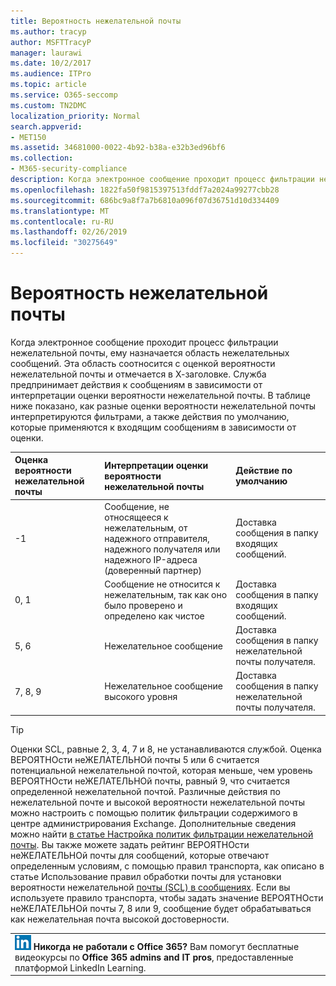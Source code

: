 ```yaml
---
title: Вероятность нежелательной почты
ms.author: tracyp
author: MSFTTracyP
manager: laurawi
ms.date: 10/2/2017
ms.audience: ITPro
ms.topic: article
ms.service: O365-seccomp
ms.custom: TN2DMC
localization_priority: Normal
search.appverid:
- MET150
ms.assetid: 34681000-0022-4b92-b38a-e32b3ed96bf6
ms.collection:
- M365-security-compliance
description: Когда электронное сообщение проходит процесс фильтрации нежелательной почты, ему назначается область нежелательных сообщений. Эта область соотносится с оценкой вероятности нежелательной почты и отмечается в Х-заголовке. Служба предпринимает действия к сообщениям в зависимости от интерпретации оценки вероятности нежелательной почты. В таблице ниже показано, как разные оценки вероятности нежелательной почты интерпретируются фильтрами, а также действия по умолчанию, которые применяются к входящим сообщениям в зависимости от оценки.
ms.openlocfilehash: 1822fa50f9815397513fddf7a2024a99277cbb28
ms.sourcegitcommit: 686bc9a8f7a7b6810a096f07d36751d10d334409
ms.translationtype: MT
ms.contentlocale: ru-RU
ms.lasthandoff: 02/26/2019
ms.locfileid: "30275649"
---
```

# <a name="spam-confidence-levels"></a>Вероятность нежелательной почты

Когда электронное сообщение проходит процесс фильтрации нежелательной почты, ему назначается область нежелательных сообщений. Эта область соотносится с оценкой вероятности нежелательной почты и отмечается в Х-заголовке. Служба предпринимает действия к сообщениям в зависимости от интерпретации оценки вероятности нежелательной почты. В таблице ниже показано, как разные оценки вероятности нежелательной почты интерпретируются фильтрами, а также действия по умолчанию, которые применяются к входящим сообщениям в зависимости от оценки.
  
|**Оценка вероятности нежелательной почты**|**Интерпретации оценки вероятности нежелательной почты**|**Действие по умолчанию**|
|:-----|:-----|:-----|
|-1  <br/> |Сообщение, не относящееся к нежелательным, от надежного отправителя, надежного получателя или надежного IP-адреса (доверенный партнер)  <br/> |Доставка сообщения в папку входящих сообщений.  <br/> |
|0, 1  <br/> |Сообщение не относится к нежелательным, так как оно было проверено и определено как чистое  <br/> |Доставка сообщения в папку входящих сообщений.  <br/> |
|5, 6  <br/> | Нежелательное сообщение  <br/> |Доставка сообщения в папку нежелательной почты получателя.  <br/> |
|7, 8, 9  <br/> |Нежелательное сообщение высокого уровня  <br/> |Доставка сообщения в папку нежелательной почты получателя.  <br/> |
   
> [!TIP]
> Оценки SCL, равные 2, 3, 4, 7 и 8, не устанавливаются службой. Оценка ВЕРОЯТНОсти неЖЕЛАТЕЛЬНОй почты 5 или 6 считается потенциальной нежелательной почтой, которая меньше, чем уровень ВЕРОЯТНОсти неЖЕЛАТЕЛЬНОй почты, равный 9, что считается определенной нежелательной почтой. Различные действия по нежелательной почте и высокой вероятности нежелательной почты можно настроить с помощью политик фильтрации содержимого в центре администрирования Exchange. Дополнительные сведения можно найти [в статье Настройка политик фильтрации нежелательной почты](configure-your-spam-filter-policies.md). Вы также можете задать рейтинг ВЕРОЯТНОсти неЖЕЛАТЕЛЬНОй почты для сообщений, которые отвечают определенным условиям, с помощью правил транспорта, как описано в статье Использование правил обработки почты для установки вероятности нежелательной [почты (SCL) в сообщениях](use-mail-flow-rules-to-set-the-spam-confidence-level-scl-in-messages.md). Если вы используете правило транспорта, чтобы задать значение ВЕРОЯТНОсти неЖЕЛАТЕЛЬНОй почты 7, 8 или 9, сообщение будет обрабатываться как нежелательная почта высокой достоверности. 
  
||
|:-----|
|![Небольшой значок LinkedIn Learning](media/eac8a413-9498-4220-8544-1e37d1aaea13.png) **Никогда не работали с Office 365?**         Вам помогут бесплатные видеокурсы по **Office 365 admins and IT pros**, предоставленные платформой LinkedIn Learning. |
   

